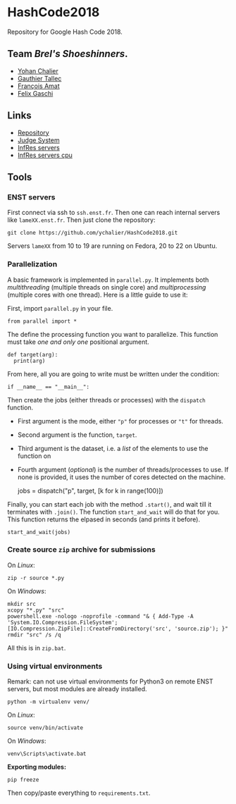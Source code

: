 # HashCode2018
Repository for Google Hash Code 2018.

## Team *Brel's Shoeshinners*.

 - [Yohan Chalier](https://github.com/ychalier/)
 - [Gauthier Tallec](https://github.com/gtallec/)
 - [François Amat](https://github.com/Fran-cois)
 - [Felix Gaschi]()

## Links

 - [Repository](https://github.com/ychalier/HashCode2018.git)
 - [Judge System](https://hashcodejudge.withgoogle.com/)
 - [InfRes servers](https://services.infres.enst.fr/services/infres/serveurs.html)
 - [InfRes servers cpu](https://services.infres.enst.fr/cpu/)

## Tools

### ENST servers

First connect via ssh to `ssh.enst.fr`. Then one can reach internal servers
like `lameXX.enst.fr`. Then just clone the repository:

    git clone https://github.com/ychalier/HashCode2018.git

Servers `lameXX` from 10 to 19 are running on Fedora, 20 to 22 on Ubuntu.

### Parallelization

A basic framework is implemented in `parallel.py`. It implements both *multithreading* (multiple threads on single core) and *multiprocessing* (multiple cores with one thread). Here is a little guide to use it:

First, import `parallel.py` in your file.

    from parallel import *

The define the processing function you want to parallelize. This function must take *one and only one* positional argument.

    def target(arg):
      print(arg)

From here, all you are going to write must be written under the condition:

    if __name__ == "__main__":

Then create the jobs (either threads or processes) with the `dispatch` function.
 - First argument is the mode, either `"p"` for processes or `"t"` for threads.
 - Second argument is the function, `target`.
 - Third argument is the dataset, i.e. a *list* of the elements to use the function on
 - Fourth argument (*optional*) is the number of threads/processes to use. If none is provided, it uses the number of cores detected on the machine.


    jobs = dispatch("p", target, [k for k in range(100)])

Finally, you can start each job with the method `.start()`, and wait till it terminates with `.join()`. The function `start_and_wait` will do that for you. This function returns the elpased in seconds (and prints it before).

    start_and_wait(jobs)

### Create source `zip` archive for submissions

On *Linux*:

    zip -r source *.py

On *Windows*:

    mkdir src
    xcopy "*.py" "src"
    powershell.exe -nologo -noprofile -command "& { Add-Type -A 'System.IO.Compression.FileSystem'; [IO.Compression.ZipFile]::CreateFromDirectory('src', 'source.zip'); }"
    rmdir "src" /s /q

All this is in `zip.bat`.

### Using virtual environments

Remark: can not use virtual environments for Python3 on remote ENST servers,
but most modules are already installed.

    python -m virtualenv venv/

On *Linux*:

    source venv/bin/activate

On *Windows*:

    venv\Scripts\activate.bat

**Exporting modules:**

    pip freeze

Then copy/paste everything to `requirements.txt`.
